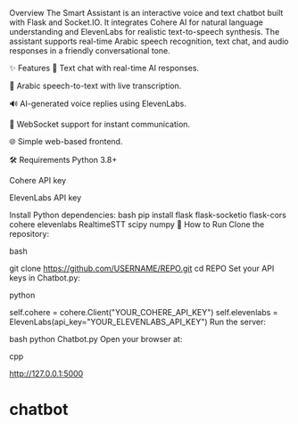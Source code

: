 Overview
The Smart Assistant is an interactive voice and text chatbot built with Flask and Socket.IO.
It integrates Cohere AI for natural language understanding and ElevenLabs for realistic text-to-speech synthesis.
The assistant supports real-time Arabic speech recognition, text chat, and audio responses in a friendly conversational tone.

✨ Features
💬 Text chat with real-time AI responses.

🎤 Arabic speech-to-text with live transcription.

🔊 AI-generated voice replies using ElevenLabs.

📡 WebSocket support for instant communication.

🌐 Simple web-based frontend.

🛠️ Requirements
Python 3.8+

Cohere API key

ElevenLabs API key

Install Python dependencies:
bash
pip install flask flask-socketio flask-cors cohere elevenlabs RealtimeSTT scipy numpy
🚀 How to Run
Clone the repository:

bash


git clone https://github.com/USERNAME/REPO.git
cd REPO
Set your API keys in Chatbot.py:

python


self.cohere = cohere.Client("YOUR_COHERE_API_KEY")
self.elevenlabs = ElevenLabs(api_key="YOUR_ELEVENLABS_API_KEY")
Run the server:

bash
python Chatbot.py
Open your browser at:

cpp


http://127.0.0.1:5000
# chatbot
